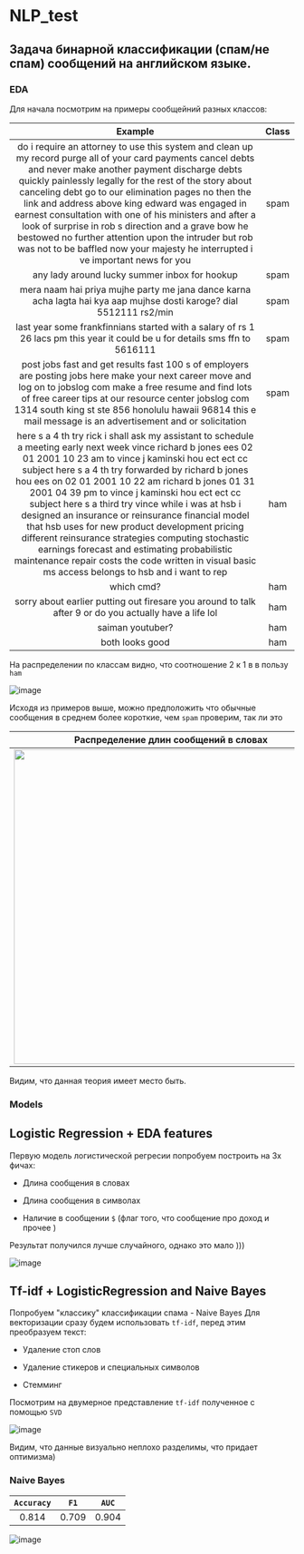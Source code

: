 # NLP_test

## Задача бинарной классификации (спам/не спам) сообщений на английском языке.

### EDA


Для начала посмотрим на примеры сообщейний разных классов:


 Example | Class |  
:------------:|:------------:|
 do i require an attorney to use this system and clean up my record purge all of your card payments cancel debts and never make another payment discharge debts quickly painlessly legally for the rest of the story about canceling debt go to our elimination pages no then the link and address above king edward was engaged in earnest consultation with one of his ministers and after a look of surprise in rob s direction and a grave bow he bestowed no further attention upon the intruder but rob was not to be baffled now your majesty he interrupted i ve important news for you | spam 
any lady around lucky summer inbox for hookup | spam  
mera naam hai priya mujhe party me jana dance karna acha lagta hai kya aap mujhse dosti karoge? dial 5512111 rs2/min | spam 
last year some frankfinnians started with a salary of rs 1 26 lacs pm this year it could be u for details sms ffn to 5616111  | spam 
post jobs fast and get results fast 100 s of employers are posting jobs here make your next career move and log on to jobslog com make a free resume and find lots of free career tips at our resource center jobslog com 1314 south king st ste 856 honolulu hawaii 96814 this e mail message is an advertisement and or solicitation | spam
here s a 4 th try rick i shall ask my assistant to schedule a meeting early next week vince richard b jones ees 02 01 2001 10 23 am to vince j kaminski hou ect ect cc subject here s a 4 th try forwarded by richard b jones hou ees on 02 01 2001 10 22 am richard b jones 01 31 2001 04 39 pm to vince j kaminski hou ect ect cc subject here s a third try vince while i was at hsb i designed an insurance or reinsurance financial model that hsb uses for new product development pricing different reinsurance strategies computing stochastic earnings forecast and estimating probabilistic maintenance repair costs the code written in visual basic ms access belongs to hsb and i want to rep | ham
which cmd? | ham
sorry about earlier putting out firesare you around to talk after 9 or do you actually have a life lol | ham
saiman youtuber? | ham
both looks good | ham


На распределении по классам видно, что соотношение 2 к 1 в в пользу `ham`

![image](https://github.com/BerezinDaniil/NLP_test/assets/78606208/f4318afa-0079-423f-a72a-7f971f812df0)

Исходя из примеров выше, можно предположить что обычные сообщения в среднем более короткие, чем `spam` проверим, так ли это

Распределение длин сообщений в словах          |  Распределение длин сообщений в  символах
:-------------------------:|:-------------------------:
<img src="https://github.com/BerezinDaniil/NLP_test/assets/78606208/57826127-7746-40df-96c3-4021443b3382" width="555" /> | <img src="https://github.com/BerezinDaniil/NLP_test/assets/78606208/1774fb61-aa72-48ad-b756-00ebc6930452" width="500" />

Видим, что данная теория имеет место быть.

### Models

## Logistic Regression + EDA features
Первую модель логистической регресии попробуем построить на 3х фичаx:

 * Длина сообщения в словах

 * Длина сообщения в символах

 * Наличие в сообщении `$` (флаг того, что сообщение про доход и прочее )

Результат получился лучше случайного, однако это мало )))


![image](https://github.com/BerezinDaniil/NLP_test/assets/78606208/6342211d-21cf-4385-955e-be9292c2018d)


## Tf-idf + LogisticRegression and Naive Bayes
Попробуем "классику" классификации спама - Naive Bayes
Для векторизации сразу будем использовать `tf-idf`, перед этим преобразуем текст: 

 * Удаление стоп слов

 * Удаление стикеров и специальных символов

 * Стемминг

Посмотрим на двумерное представление `tf-idf` полученное с помощью `SVD`

![image](https://github.com/BerezinDaniil/NLP_test/assets/78606208/09da8ff7-262a-423b-a163-8e28a889b40f)

Видим, что данные визуально неплохо разделимы, что придает оптимизма) 

### Naive Bayes
`Accuracy`   |  `F1` |  `AUC`
:----:|:-----:|:-----:
0.814 | 0.709 | 0.904|

![image](https://github.com/BerezinDaniil/NLP_test/assets/78606208/1d1520e2-44ed-41e4-a392-a6d1b32ccb49)


